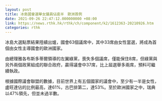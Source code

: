 ```yaml
---
layout: post
title: 冰島國會選舉女議員佔逾半　歐洲首例
date: 2021-09-26 22:47:12.000000000 +08:00
link: https://news.rthk.hk/rthk/ch/component/k2/1612363-20210926.htm
categories: rthk
---
```


冰島大選點票結果陸續出爐，國會63個議席中，其中33席由女性當選，將成為首個由女性主導國會的歐洲國家。

由總理雅各布斯多蒂爾領導的左翼綠黨，喪失多個議席，僅能保住8席，但綠黨與另外兩個政黨組成的聯合政府，贏得議會中37席，比上屆選舉多兩席，預料可繼續執政。

根據國際議會聯盟的數據，目前世界上有五個國家的議會中，至少有一半是女性，盧旺達佔的比例最高，達61%，古巴排第二，達53%。至於歐洲國家之中，瑞典以47%領先，但並未過半數。
